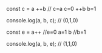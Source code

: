 const c = a 
++b 
// c=a c=0 ++b b=1

console.log(a, b, c); // (0,1,0)

const e = a++ //e=0 a=1
b //b=1

console.log(a, b, e); // (1,1,0)